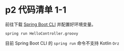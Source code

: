 # p2 代码清单 1-1

前往下载 [Spring Boot CLI](https://docs.spring.io/spring-boot/docs/current/reference/html/getting-started.html#getting-started-installing-the-cli) 并配置好环境变量。

```shell script
spring run HelloController.groovy 
```

目前 Spring Boot CLI 的 `spring run` 命令不支持 Kotlin
`Orz`